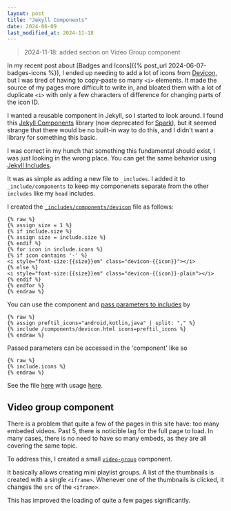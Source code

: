 ```yaml
---
layout: post
title: "Jekyll Components"
date: 2024-06-09
last_modified_at: 2024-11-18
---
```


> 2024-11-18: added section on Video Group component

In my recent post about [Badges and Icons]({% post_url 2024-06-07-badges-icons %}), I ended up needing to add a lot of icons from [Devicon](https://devicon.dev/), but I was tired of having to copy-paste so many `<i>` elements. It made the source of my pages more difficult to write in, and bloated them with a lot of duplicate `<i>` with only a few characters of difference for changing parts of the icon ID.

I wanted a reusable component in Jekyll, so I started to look around. I found this [Jekyll Components](https://github.com/helpscout/jekyll-components) library (now deprecated for [Spark](https://github.com/helpscout/jekyll-spark)), but it seemed strange that there would be no built-in way to do this, and I didn't want a library for something this basic.

I was correct in my hunch that something this fundamental should exist, I was just looking in the wrong place. You can get the same behavior using [Jekyll Includes](https://jekyllrb.com/docs/includes/).

It was as simple as adding a new file to `_includes`. I added it to `_include/components` to keep my componenets separate from the other `includes` like my `head` includes.


I created the [`_includes/components/devicon`](https://github.com/HubbleCommand/HubbleCommand.github.io/blob/master/_includes/components/devicon.html) file as follows:
```
{% raw %}
{% assign size = 1 %}
{% if include.size %}
{% assign size = include.size %}
{% endif %}
{% for icon in include.icons %}
{% if icon contains '-' %}
<i style="font-size:{{size}}em" class="devicon-{{icon}}"></i>
{% else %}
<i style="font-size:{{size}}em" class="devicon-{{icon}}-plain"></i>
{% endif %}
{% endfor %}
{% endraw %}
```

You can use the component and [pass parameters to includes](https://jekyllrb.com/docs/includes/) by

```
{% raw %}
{% assign preftil_icons="android,kotlin,java" | split: "," %}
{% include /components/devicon.html icons=preftil_icons %}
{% endraw %}
```

Passed parameters can be accessed in the 'component' like so
```
{% raw %}
{% include.icons %}
{% endraw %}
```

See the file [here]([`_includes/components/devicon`](https://github.com/HubbleCommand/HubbleCommand.github.io/blob/master/_includes/components/devicon.html)) with usage [here](https://github.com/HubbleCommand/HubbleCommand.github.io/blob/master/index.md?plain=1#L25).


## Video group component

There is a problem that quite a few of the pages in this site have: too many embeded videos.
Past 5, there is noticible lag for the full page to load.
In many cases, there is no need to have so many embeds, as they are all covering the same topic.

To address this, I created a small [`video-group`](https://github.com/HubbleCommand/HubbleCommand.github.io/blob/master/_includes/components/video-group.html) component.

It basically allows creating mini playlist groups.
A list of the thumbnails is created with a single `<iframe>`.
Whenever one of the thumbnails is clicked, it changes the `src` of the `<iframe>`.

This has improved the loading of quite a few pages significantly.
